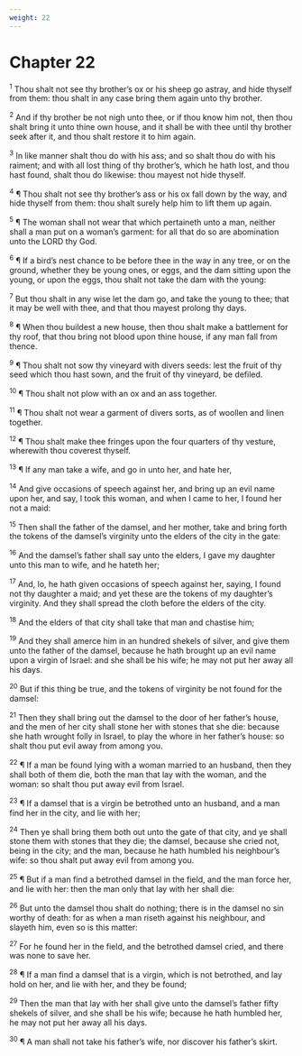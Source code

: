 ```yaml
---
weight: 22
---
```


# Chapter 22

<sup>1</sup> Thou shalt not see thy brother’s ox or his sheep go astray, and hide thyself from them: thou shalt in any case bring them again unto thy brother. 

<sup>2</sup> And if thy brother be not nigh unto thee, or if thou know him not, then thou shalt bring it unto thine own house, and it shall be with thee until thy brother seek after it, and thou shalt restore it to him again. 

<sup>3</sup> In like manner shalt thou do with his ass; and so shalt thou do with his raiment; and with all lost thing of thy brother’s, which he hath lost, and thou hast found, shalt thou do likewise: thou mayest not hide thyself. 

<sup>4</sup> ¶ Thou shalt not see thy brother’s ass or his ox fall down by the way, and hide thyself from them: thou shalt surely help him to lift them up again. 

<sup>5</sup> ¶ The woman shall not wear that which pertaineth unto a man, neither shall a man put on a woman’s garment: for all that do so are abomination unto the LORD thy God. 

<sup>6</sup> ¶ If a bird’s nest chance to be before thee in the way in any tree, or on the ground, whether they be young ones, or eggs, and the dam sitting upon the young, or upon the eggs, thou shalt not take the dam with the young: 

<sup>7</sup> But thou shalt in any wise let the dam go, and take the young to thee; that it may be well with thee, and that thou mayest prolong thy days. 

<sup>8</sup> ¶ When thou buildest a new house, then thou shalt make a battlement for thy roof, that thou bring not blood upon thine house, if any man fall from thence. 

<sup>9</sup> ¶ Thou shalt not sow thy vineyard with divers seeds: lest the fruit of thy seed which thou hast sown, and the fruit of thy vineyard, be defiled. 

<sup>10</sup> ¶ Thou shalt not plow with an ox and an ass together. 

<sup>11</sup> ¶ Thou shalt not wear a garment of divers sorts, as of woollen and linen together. 

<sup>12</sup> ¶ Thou shalt make thee fringes upon the four quarters of thy vesture, wherewith thou coverest thyself. 

<sup>13</sup> ¶ If any man take a wife, and go in unto her, and hate her, 

<sup>14</sup> And give occasions of speech against her, and bring up an evil name upon her, and say, I took this woman, and when I came to her, I found her not a maid: 

<sup>15</sup> Then shall the father of the damsel, and her mother, take and bring forth the tokens of the damsel’s virginity unto the elders of the city in the gate: 

<sup>16</sup> And the damsel’s father shall say unto the elders, I gave my daughter unto this man to wife, and he hateth her; 

<sup>17</sup> And, lo, he hath given occasions of speech against her, saying, I found not thy daughter a maid; and yet these are the tokens of my daughter’s virginity. And they shall spread the cloth before the elders of the city. 

<sup>18</sup> And the elders of that city shall take that man and chastise him; 

<sup>19</sup> And they shall amerce him in an hundred shekels of silver, and give them unto the father of the damsel, because he hath brought up an evil name upon a virgin of Israel: and she shall be his wife; he may not put her away all his days. 

<sup>20</sup> But if this thing be true, and the tokens of virginity be not found for the damsel: 

<sup>21</sup> Then they shall bring out the damsel to the door of her father’s house, and the men of her city shall stone her with stones that she die: because she hath wrought folly in Israel, to play the whore in her father’s house: so shalt thou put evil away from among you. 

<sup>22</sup> ¶ If a man be found lying with a woman married to an husband, then they shall both of them die, both the man that lay with the woman, and the woman: so shalt thou put away evil from Israel. 

<sup>23</sup> ¶ If a damsel that is a virgin be betrothed unto an husband, and a man find her in the city, and lie with her; 

<sup>24</sup> Then ye shall bring them both out unto the gate of that city, and ye shall stone them with stones that they die; the damsel, because she cried not, being in the city; and the man, because he hath humbled his neighbour’s wife: so thou shalt put away evil from among you. 

<sup>25</sup> ¶ But if a man find a betrothed damsel in the field, and the man force her, and lie with her: then the man only that lay with her shall die: 

<sup>26</sup> But unto the damsel thou shalt do nothing; there is in the damsel no sin worthy of death: for as when a man riseth against his neighbour, and slayeth him, even so is this matter: 

<sup>27</sup> For he found her in the field, and the betrothed damsel cried, and there was none to save her. 

<sup>28</sup> ¶ If a man find a damsel that is a virgin, which is not betrothed, and lay hold on her, and lie with her, and they be found; 

<sup>29</sup> Then the man that lay with her shall give unto the damsel’s father fifty shekels of silver, and she shall be his wife; because he hath humbled her, he may not put her away all his days. 

<sup>30</sup> ¶ A man shall not take his father’s wife, nor discover his father’s skirt. 


